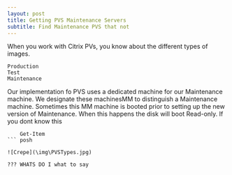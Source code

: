 ```yaml
---
layout: post
title: Getting PVS Maintenance Servers
subtitle: Find Maintenance PVS that not
---
```


When you work with Citrix PVs, you know about the different types of images.

    Production
    Test
    Maintenance

Our implementation fo PVS uses a dedicated machine for our Maintenance machine.  We designate these machinesMM to distinguish a Maintenance machine.  Sometimes this MM machine is booted prior to setting up the new version of Maintenance.  When this happens the disk will boot Read-only.  If you dont know this

``` posh
    Get-Item
``` posh

![Crepe](\img\PVSTypes.jpg)

??? WHATS DO I what to say
